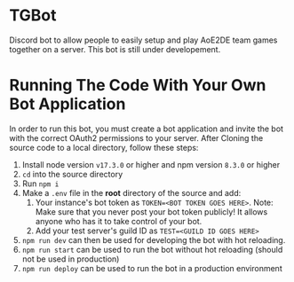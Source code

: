 # TGBot

Discord bot to allow people to easily setup and play AoE2DE team games together on a server. This bot is still under developement.

# Running The Code With Your Own Bot Application
In order to run this bot, you must create a bot application and invite the bot with the correct OAuth2 permissions to your server. After Cloning the source code to a local directory, follow these steps:

1. Install node version `v17.3.0` or higher and npm version `8.3.0` or higher
2. `cd` into the source directory
3. Run `npm i`
4. Make a `.env` file in the **root** directory of the source and add:
    1. Your instance's bot token as `TOKEN=<BOT TOKEN GOES HERE>`. Note: Make sure that you never post your bot token publicly! It allows anyone who has it to take control of your bot.
    2. Add your test server's guild ID as `TEST=<GUILD ID GOES HERE>`
5. `npm run dev` can then be used for developing the bot with hot reloading.
6. `npm run start` can be used to run the bot without hot reloading (should not be used in production)
7. `npm run deploy` can be used to run the bot in a production environment